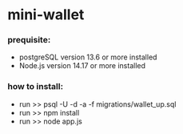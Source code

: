 # mini-wallet

### prequisite: 
  - postgreSQL version 13.6 or more installed
  - Node.js version 14.17 or more installed

### how to install:
  - run >> psql -U <username> -d <databaseName> -a -f migrations/wallet_up.sql
  - run >> npm install
  - run >> node app.js
